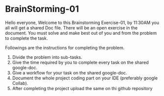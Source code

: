 # BrainStorming-01

Hello everyone,
Welcome to this Brainstorming Exercise-01, by 11:30AM you all will get a shared Doc file. There will be an open exercise in the document. You must solve and make best out of you and from the problem to complete the task. 

Followings are the instructions for completing the problem.
1.	Divide the problem into sub-tasks.
2.	Give the time required by you to complete every task on the shared google-doc.
3.	Give a workflow for your task on the shared google-doc.  
4.	Document the whole project coding part on your IDE (preferably google Collab).
5.	After completing the project upload the same on thi github repository

